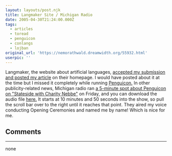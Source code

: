 ```yaml
---
layout: layouts/post.njk
title: Langmaker Site / Michigan Radio
date: 2005-04-30T21:24:00.000Z
tags:
  - articles
  - toread
  - penguicon
  - conlangs
  - lojban
original_url: 'https://nemorathwald.dreamwidth.org/55932.html'
userpic: ''
---
```

Langmaker, the website about artificial languages, [accepted my submission and posted my article](http://www.langmaker.com/db/log_0504.htm#Logjam) on their homepage. I would have posted about it at the time but I missed it completely while running [Penguicon.](http://www.penguicon.org) In other publicity-related news, Michigan radio ran [a 5-minute spot about Penguicon on "Stateside with Charity Nebbe"](http://www.michiganradio.org/stateside.asp) on Friday, and you can download the audio file [here.](http://www.michiganradio.org/ram/sside04292005.ram) It starts at 10 minutes and 50 seconds into the show, so pull the scroll bar over to the right until it reaches that point. They aired my voice conducting Opening Ceremonies and named me by name! Which is nice for me.

## Comments

---

none
